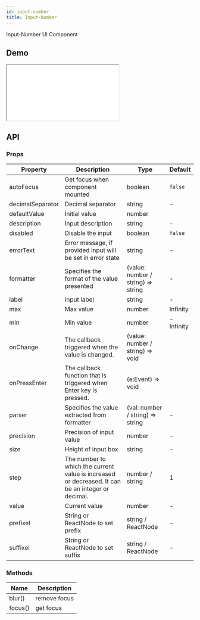 ```yaml
---
id: input-number
title: Input-Number
---
```


Input-Number UI Component

## Demo

<iframe src="/storybook-static/iframe.html?id=components-input-number--default"></iframe>

## API

### Props

| Property         | Description                                                                                       | Type                               | Default   |
| ---------------- | ------------------------------------------------------------------------------------------------- | ---------------------------------- | --------- |
| autoFocus        | Get focus when component mounted                                                                  | boolean                            |`false`    |
| decimalSeparator | Decimal separator                                                                                 | string                             | -         |
| defaultValue     | Initial value                                                                                     | number                             |
| description      | Input description                                                                                 | string                             | -         |
| disabled         | Disable the input                                                                                 | boolean                            |`false`    |
| errorText        | Error message, if provided input will be set in error state                                       | string                             | -         |
| formatter        | Specifies the format of the value presented                                                       | (value: number / string) => string | -         |
| label            | Input label                                                                                       | string                             | -         |
| max              | Max value                                                                                         | number                             | Infinity  |
| min              | Min value                                                                                         | number                             | -Infinity |
| onChange         | The callback triggered when the value is changed.                                                 | (value: number / string) => void   |
| onPressEnter     | The callback function that is triggered when Enter key is pressed.                                | (e:Event) => void                  |
| parser           | Specifies the value extracted from formatter                                                      | (val: number / string) => string   | -         |
| precision        | Precision of input value                                                                          | number                             | -         |
| size             | Height of input box                                                                               | string                             | -         |
| step             | The number to which the current value is increased or decreased. It can be an integer or decimal. | number / string                    | 1         |
| value            | Current value                                                                                     | number                             | -         |
| prefixel        | String or ReactNode to set prefix                                                                  | string / ReactNode   | -          |
| suffixel        | String or ReactNode to set suffix                                                                  | string / ReactNode   | -          |

### Methods

| Name    | Description  |
| ------- | ------------ |
| blur()  | remove focus |
| focus() | get focus    |

